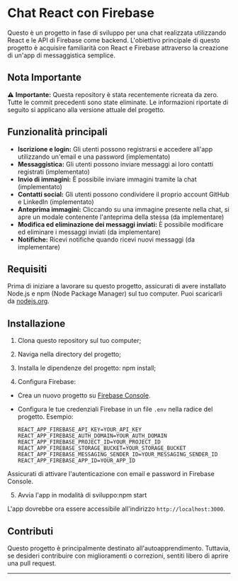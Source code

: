 # Chat React con Firebase

Questo è un progetto in fase di sviluppo per una chat realizzata utilizzando React e le API di Firebase come backend. L'obiettivo principale di questo progetto è acquisire familiarità con React e Firebase attraverso la creazione di un'app di messaggistica semplice.

## Nota Importante

⚠️ **Importante:** Questa repository è stata recentemente ricreata da zero. Tutte le commit precedenti sono state eliminate. Le informazioni riportate di seguito si applicano alla versione attuale del progetto.

## Funzionalità principali

- **Iscrizione e login:** Gli utenti possono registrarsi e accedere all'app utilizzando un'email e una password (implementato)
- **Messaggistica:** Gli utenti possono inviare messaggi ai loro contatti registrati (implementato)
- **Invio di immagini:** È possibile inviare immagini tramite la chat (implementato)
- **Contatti social:** Gli utenti possono condividere il proprio account GitHub e LinkedIn (implementato)
- **Anteprima immagini:** Cliccando su una immagine presente nella chat, si apre un modale contenente l'anteprima della stessa (da implementare)
- **Modifica ed eliminazione dei messaggi inviati:** È possibile modificare ed eliminare i messaggi inviati (da implementare)
- **Notifiche:** Ricevi notifiche quando ricevi nuovi messaggi (da implementare)

## Requisiti

Prima di iniziare a lavorare su questo progetto, assicurati di avere installato Node.js e npm (Node Package Manager) sul tuo computer. Puoi scaricarli da [nodejs.org](https://nodejs.org/).

## Installazione

1. Clona questo repository sul tuo computer;
2. Naviga nella directory del progetto;
3. Installa le dipendenze del progetto: npm install;

4. Configura Firebase:

- Crea un nuovo progetto su [Firebase Console](https://console.firebase.google.com/).
- Configura le tue credenziali Firebase in un file `.env` nella radice del progetto. Esempio:

  ```
  REACT_APP_FIREBASE_API_KEY=YOUR_API_KEY
  REACT_APP_FIREBASE_AUTH_DOMAIN=YOUR_AUTH_DOMAIN
  REACT_APP_FIREBASE_PROJECT_ID=YOUR_PROJECT_ID
  REACT_APP_FIREBASE_STORAGE_BUCKET=YOUR_STORAGE_BUCKET
  REACT_APP_FIREBASE_MESSAGING_SENDER_ID=YOUR_MESSAGING_SENDER_ID
  REACT_APP_FIREBASE_APP_ID=YOUR_APP_ID
  ```

Assicurati di attivare l'autenticazione con email e password in Firebase Console.

5. Avvia l'app in modalità di sviluppo:npm start


L'app dovrebbe ora essere accessibile all'indirizzo `http://localhost:3000`.

## Contributi

Questo progetto è principalmente destinato all'autoapprendimento. Tuttavia, se desideri contribuire con miglioramenti o correzioni, sentiti libero di aprire una pull request.

---

